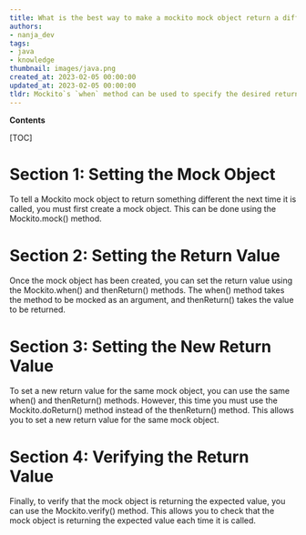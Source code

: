 ```yaml
---
title: What is the best way to make a mockito mock object return a different value on subsequent calls?
authors:
- nanja_dev
tags:
- java
- knowledge
thumbnail: images/java.png
created_at: 2023-02-05 00:00:00
updated_at: 2023-02-05 00:00:00
tldr: Mockito`s `when` method can be used to specify the desired return value for a mock object each time it is called.
---
```


**Contents**

[TOC]

# Section 1: Setting the Mock Object

To tell a Mockito mock object to return something different the next time it is called, you must first create a mock object. This can be done using the Mockito.mock() method.

# Section 2: Setting the Return Value

Once the mock object has been created, you can set the return value using the Mockito.when() and thenReturn() methods. The when() method takes the method to be mocked as an argument, and thenReturn() takes the value to be returned.

# Section 3: Setting the New Return Value

To set a new return value for the same mock object, you can use the same when() and thenReturn() methods. However, this time you must use the Mockito.doReturn() method instead of the thenReturn() method. This allows you to set a new return value for the same mock object.

# Section 4: Verifying the Return Value

Finally, to verify that the mock object is returning the expected value, you can use the Mockito.verify() method. This allows you to check that the mock object is returning the expected value each time it is called.
